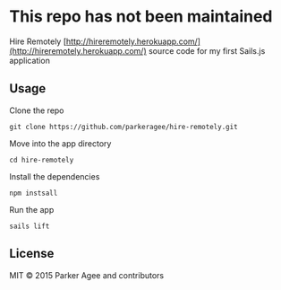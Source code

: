 # **This repo has not been maintained**

Hire Remotely
[http://hireremotely.herokuapp.com/](http://hireremotely.herokuapp.com/)
source code for my first Sails.js application

## Usage

Clone the repo

`git clone https://github.com/parkeragee/hire-remotely.git`

Move into the app directory

`cd hire-remotely`

Install the dependencies

`npm instsall`

Run the app

`sails lift`

## License

MIT &copy; 2015 Parker Agee and contributors